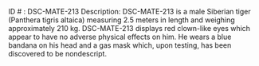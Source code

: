 ID # : DSC-MATE-213
Description: DSC-MATE-213 is a male Siberian tiger (Panthera tigris altaica) measuring 2.5 meters in length and weighing approximately 210 kg. DSC-MATE-213 displays red clown-like eyes which appear to have no adverse physical effects on him. He wears a blue bandana on his head and a gas mask which, upon testing, has been discovered to be nondescript.